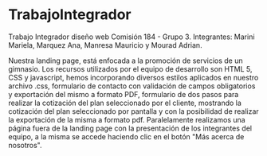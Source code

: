# TrabajoIntegrador
Trabajo Integrador diseño web Comisión 184 - Grupo 3.
Integrantes: Marini Mariela, Marquez Ana, Manresa Mauricio y Mourad Adrian.

Nuestra landing page, está enfocada a la promoción de servicios de un gimnasio. Los recursos utilizados por el equipo de desarrollo son HTML 5, CSS y javascript, hemos incorporando diversos estilos aplicados en nuestro archivo .css, formulario de contacto con validación de campos obligatorios y exportación del mismo a formato PDF, formulario de dos pasos para realizar la cotización del plan seleccionado por el cliente, mostrando la cotización del plan seleccionado por pantalla y con la posibilidad de realizar la exportación de la misma a formato pdf. Paralelamente realizamos una página fuera de la landing page con la presentación de los integrantes del equipo, a la misma se accede haciendo clic en el botón "Más acerca de nosotros".

